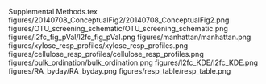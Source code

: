 Supplemental Methods.tex
figures/20140708_ConceptualFig2/20140708_ConceptualFig2.png
figures/OTU_screening_schematic/OTU_screening_schematic.png
figures/l2fc_fig_pVal/l2fc_fig_pVal.png
figures/manhattan/manhattan.png
figures/xylose_resp_profiles/xylose_resp_profiles.png
figures/cellulose_resp_profiles/cellulose_resp_profiles.png
figures/bulk_ordination/bulk_ordination.png
figures/l2fc_KDE/l2fc_KDE.png
figures/RA_byday/RA_byday.png
figures/resp_table/resp_table.png